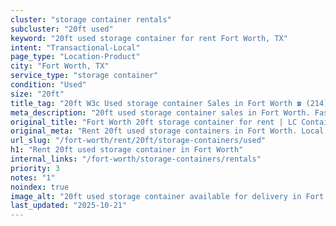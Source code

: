 ```yaml
---
cluster: "storage container rentals"
subcluster: "20ft used"
keyword: "20ft used storage container for rent Fort Worth, TX"
intent: "Transactional-Local"
page_type: "Location-Product"
city: "Fort Worth, TX"
service_type: "storage container"
condition: "Used"
size: "20ft"
title_tag: "20ft W3c Used storage container Sales in Fort Worth ☎ (214) 524-4168 | LC Container"
meta_description: "20ft used storage container sales in Fort Worth. Fast delivery, competitive pricing. Serving storage containers area. Quote ID: EPJ. Call (214) 524-4168 for your free quote today."
original_title: "Fort Worth 20ft storage container for rent | LC Container"
original_meta: "Rent 20ft used storage containers in Fort Worth. Local since 2003. Flexible rental terms. Same-week delivery available. Get your free quote — call (214) 524-..."
url_slug: "/fort-worth/rent/20ft/storage-containers/used"
h1: "Rent 20ft used storage container in Fort Worth"
internal_links: "/fort-worth/storage-containers/rentals"
priority: 3
notes: "1"
noindex: true
image_alt: "20ft used storage container available for delivery in Fort Worth"
last_updated: "2025-10-21"
---
```


<!-- TODO: Add unique city/inventory copy, images, and internal links here. -->
